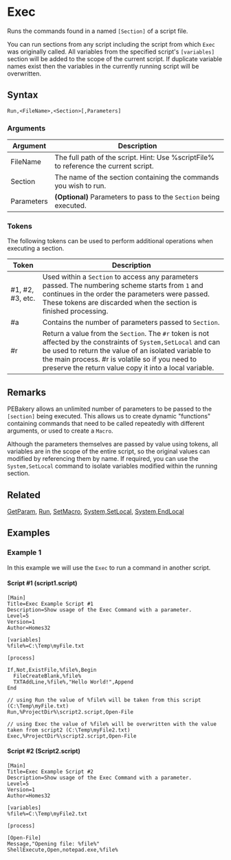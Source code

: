 # Exec

Runs the commands found in a named `[Section]` of a script file.

You can run sections from any script including the script from which `Exec` was originally called. All variables from the specified script's `[variables]` section will be added to the scope of the current script. If duplicate variable names exist then the variables in the currently running script will be overwritten.

## Syntax

```pebakery
Run,<FileName>,<Section>[,Parameters]
```

### Arguments

| Argument | Description |
| --- | --- |
| FileName | The full path of the script. Hint: Use %scriptFile% to reference the current script. |
| Section | The name of the section containing the commands you wish to run. |
| Parameters | **(Optional)** Parameters to pass to the `Section` being executed. |

### Tokens

The following tokens can be used to perform additional operations when executing a section.

| Token | Description |
| --- | --- |
| #1, #2, #3, etc. | Used within a `Section` to access any parameters passed. The numbering scheme starts from `1` and continues in the order the parameters were passed. These tokens are discarded when the section is finished processing. |
| #a | Contains the number of parameters passed to `Section`. |
| #r | Return a value from the `Section`. The `#r` token is not affected by the constraints of `System,SetLocal` and can be used to return the value of an isolated variable to the main process. #r is volatile so if you need to preserve the return value copy it into a local variable. |

## Remarks

PEBakery allows an unlimited number of parameters to be passed to the `[section]` being executed. This allows us to create dynamic "functions" containing commands that need to be called repeatedly with different arguments, or used to create a `Macro`.

Although the parameters themselves are passed by value using tokens, all variables are in the scope of the entire script, so the original values can modified by referencing them by name. If required, you can use the `System,SetLocal` command to isolate variables modified within the running section.

## Related

[GetParam](../../Commands/Control/GetParam.md), [Run](./Run.md), [SetMacro](../../Commands/Control/SetMacro.md), [System,SetLocal](../../Commands/System/SetLocal.md), [System,EndLocal](../../Commands/System/EndLocal.md)

## Examples

### Example 1

In this example we will use the `Exec` to run a command in another script.

#### Script #1 (script1.script)

```pebakery
[Main]
Title=Exec Example Script #1
Description=Show usage of the Exec Command with a parameter.
Level=5
Version=1
Author=Homes32

[variables]
%file%=C:\Temp\myFile.txt

[process]

If,Not,ExistFile,%file%,Begin
  FileCreateBlank,%file%
  TXTAddLine,%file%,"Hello World!",Append
End

// using Run the value of %file% will be taken from this script (C:\Temp\myFile.txt)
Run,%ProjectDir%\script2.script,Open-File

// using Exec the value of %file% will be overwritten with the value taken from script2 (C:\Temp\myFile2.txt)
Exec,%ProjectDir%\script2.script,Open-File
```

#### Script #2 (Script2.script)

```pebakery
[Main]
Title=Exec Example Script #2
Description=Show usage of the Exec Command with a parameter.
Level=5
Version=1
Author=Homes32

[variables]
%file%=C:\Temp\myFile2.txt

[process]

[Open-File]
Message,"Opening file: %file%"
ShellExecute,Open,notepad.exe,%file%
```